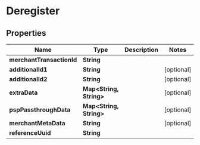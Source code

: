 

# Deregister


## Properties

| Name | Type | Description | Notes |
|------------ | ------------- | ------------- | -------------|
|**merchantTransactionId** | **String** |  |  |
|**additionalId1** | **String** |  |  [optional] |
|**additionalId2** | **String** |  |  [optional] |
|**extraData** | **Map&lt;String, String&gt;** |  |  [optional] |
|**pspPassthroughData** | **Map&lt;String, String&gt;** |  |  [optional] |
|**merchantMetaData** | **String** |  |  [optional] |
|**referenceUuid** | **String** |  |  |



